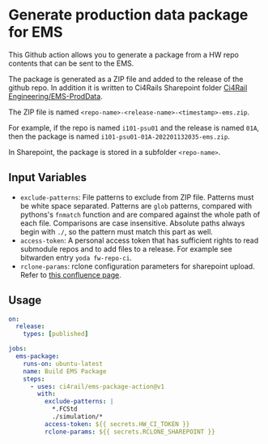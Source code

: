 # Generate production data package for EMS

This Github action allows you to generate a package from a HW repo contents that can be sent to the EMS.

The package is generated as a ZIP file and added to the release of the github repo. In addition it is written to Ci4Rails Sharepoint folder [Ci4Rail Engineering/EMS-ProdData](https://ci4railcom.sharepoint.com/:f:/s/Ci4RailEngineering/EjZZ_AP1e35AsWEIi2hvI5ABS7LaCczZ1J6yZkw-R_zULg?e=MMReXg). 

The ZIP file is named `<repo-name>-<release-name>-<timestamp>-ems.zip`.

For example, if the repo is named `i101-psu01` and the release is named `01A`, then the package is named `i101-psu01-01A-202201132035-ems.zip`.

In Sharepoint, the package is stored in a subfolder `<repo-name>`.

## Input Variables

* `exclude-patterns`: File patterns to exclude from ZIP file. Patterns must be white space separated. Patterns are `glob` patterns, compared with pythons's `fnmatch` function and are compared against the whole path of each file. Comparisons are case insensitive. Absolute paths always begin with `./`, so the pattern must match this part as well.
* `access-token`: A personal access token that has sufficient rights to read submodule repos and to add files to a release. For example see bitwarden entry `yoda fw-repo-ci`.
* `rclone-params`: rclone configuration parameters for sharepoint upload. Refer to [this confluence page](https://ci4rail.atlassian.net/l/c/yqLP13AN).


## Usage

```yaml
on:
  release:
    types: [published]

jobs:
  ems-package:
    runs-on: ubuntu-latest
    name: Build EMS Package
    steps:
      - uses: ci4rail/ems-package-action@v1
        with:
          exclude-patterns: |
            *.FCStd 
            ./simulation/*
          access-token: ${{ secrets.HW_CI_TOKEN }}
          rclone-params: ${{ secrets.RCLONE_SHAREPOINT }}
```
